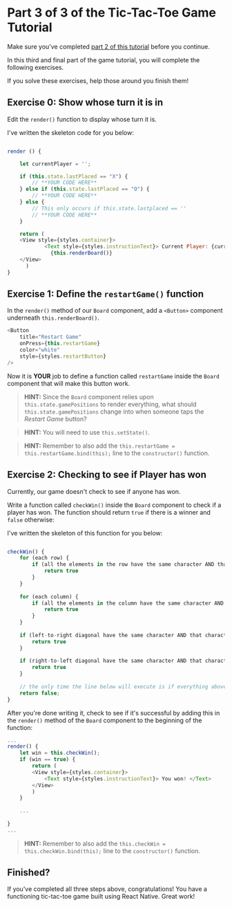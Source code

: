 # Part 3 of 3 of the Tic-Tac-Toe Game Tutorial

Make sure you've completed [part 2 of this tutorial](https://github.com/carlshan/intro_to_mobile_app_development/blob/master/tictactoe/Tutorial_Part_2.md) before you continue.

In this third and final part of the game tutorial, you will complete the following exercises.

If you solve these exercises, help those around you finish them!

## Exercise 0: Show whose turn it is in

Edit the `render()` function to display whose turn it is.

I've written the skeleton code for you below:

```javascript

render () {

    let currentPlayer = '';

    if (this.state.lastPlaced == "X") {
    	// **YOUR CODE HERE**
    } else if (this.state.lastPlaced == "O") {
        // **YOUR CODE HERE**
    } else {
        // This only occurs if this.state.lastplaced == ''
        // **YOUR CODE HERE**
    }

    return (
    <View style={styles.container}>
            <Text style={styles.instructionText}> Current Player: {currentPlayer}. </Text>
              {this.renderBoard()}
    </View>
      )
}
```

## Exercise 1: Define the `restartGame()` function

In the `render()` method of our `Board` component, add a `<Button>` component underneath `this.renderBoard()`. 

```javascript
<Button
    title="Restart Game"
    onPress={this.restartGame}
    color="white"
    style={styles.restartButton}
/>
```

Now it is **YOUR** job to define a function called `restartGame` inside the `Board` component that will make this button work.

> **HINT:** Since the `Board` component relies upon `this.state.gamePositions` to render everything, what should `this.state.gamePositions` change into when someone taps the *Restart Game* button?

> **HINT:** You will need to use `this.setState()`.

> **HINT:** Remember to also add the `this.restartGame = this.restartGame.bind(this);` line to the `constructor()` function.

## Exercise 2: Checking to see if Player has won
Currently, our game doesn't check to see if anyone has won.

Write a function called `checkWin()` inside the `Board` component to check if a player has won. The function should return `true` if there is a winner and `false` otherwise:

I've written the skeleton of this function for you below:

```javascript

checkWin() {
    for (each row) {
    	if (all the elements in the row have the same character AND that character is not '') {
    	    return true
    	}
    }
    
    for (each column) {
    	if (all the elements in the column have the same character AND that character is not '') {
    	    return true
    	}
    }
    
    if (left-to-right diagonal have the same character AND that character is not '') {
        return true
    }
    
    if (right-to-left diagonal have the same character AND that character is not '') {
        return true
    }
    
    // the only time the line below will execute is if everything above has failed
    return false;
}
  ```
  
After you're done writing it, check to see if it's successful by adding this in the `render()` method of the `Board` component to the beginning of the function:
  
```javascript
...
render() {
    let win = this.checkWin();
    if (win == true) {
        return (
        <View style={styles.container}>
            <Text style={styles.instructionText}> You won! </Text>
        </View>
        )
    }
    
    ...
   
}
...
```
  
  > **HINT:** Remember to also add the `this.checkWin = this.checkWin.bind(this);` line to the `constructor()` function.
  
  ## Finished?
  If you've completed all three steps above, congratulations! You have a functioning tic-tac-toe game built using React Native. Great work!
